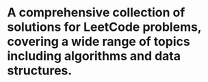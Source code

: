 # A comprehensive collection of solutions for LeetCode problems, covering a wide range of     topics including algorithms and data structures.

